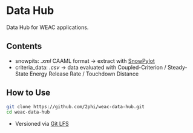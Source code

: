 # Data Hub

Data Hub for WEAC applications.

## Contents

- snowpits: *.xml* CAAML format -> extract with [SnowPylot](https://github.com/connellymk/snowpylot)
- criteria_data: *.csv* -> data evaluated with Coupled-Criterion / Steady-State Energy Release Rate / Touchdown Distance

## How to Use

```bash
git clone https://github.com/2phi/weac-data-hub.git
cd weac-data-hub
```

- Versioned via [Git LFS](https://git-lfs.github.com)
